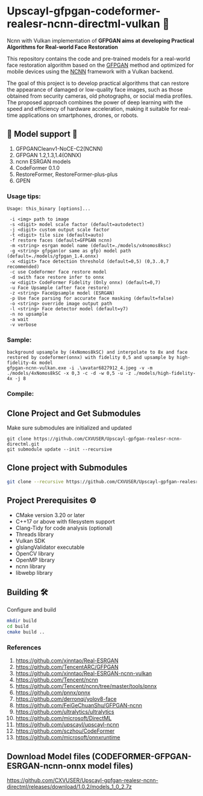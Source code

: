 # Upscayl-gfpgan-codeformer-realesr-ncnn-directml-vulkan 🚀

Ncnn with Vulkan implementation of **GFPGAN aims at developing Practical Algorithms for Real-world Face Restoration**

This repository contains the code and pre-trained models for a real-world face restoration algorithm based on the [GFPGAN](https://github.com/TencentARC/GFPGAN) method and optimized for mobile devices using the [NCNN](https://github.com/Tencent/ncnn) framework with a Vulkan backend.

The goal of this project is to develop practical algorithms that can restore the appearance of damaged or low-quality face images, such as those obtained from security cameras, old photographs, or social media profiles. The proposed approach combines the power of deep learning with the speed and efficiency of hardware acceleration, making it suitable for real-time applications on smartphones, drones, or robots.

## :construction: Model support :construction:

1. GFPGANCleanv1-NoCE-C2(NCNN)
2. GFPGAN 1.2,1.3,1.4(ONNX)
3. ncnn ESRGAN models
4. CodeFormer 0.1.0
5. RestoreFormer, RestoreFormer-plus-plus
6. GPEN

### Usage tips:
```
Usage: this_binary [options]...

 -i <img> path to image
 -s <digit> model scale factor (default=autodetect)
 -j <digit> custom output scale factor
 -t <digit> tile size (default=auto)
 -f restore faces (default=GFPGAN ncnn)
 -m <string> esrgan model name (default=./models/x4nomos8ksc)
 -g <string> gfpgan(or same as gfp) model path (default=./models/gfpgan_1.4.onnx)
 -x <digit> face detection threshold (default=0,5) (0,3..0,7 recommended)
 -c use CodeFormer face restore model
 -d swith face restore infer to onnx
 -w <digit> CodeFormer Fidelity (Only onnx) (default=0,7)
 -u Face Upsample (after face restore)
 -z <string> FaceUpsample model (ESRGAN)
 -p Use face parsing for accurate face masking (default=false)
 -o <string> override image output path
 -l <string> Face detector model (default=y7)
 -n no upsample
 -a wait
 -v verbose
```

### Sample:
```Console
background upsample by (4xNomos8kSC) and interpolate to 8x and face restored by codeformer(onnx) with fidelity 0,5 and upsample by high-fidelity-4x model
gfpgan-ncnn-vulkan.exe -i .\avatar6827912_4.jpeg -v -m ./models/4xNomos8kSC -x 0,3 -c -d -w 0,5 -u -z ./models/high-fidelity-4x -j 8
```

### Compile:
## Clone Project and Get Submodules

Make sure submodules are initialized and updated

```console
git clone https://github.com/CXVUSER/Upscayl-gpfgan-realesr-ncnn-directml.git
git submodule update --init --recursive
```

## Clone project with Submodules

```sh
git clone --recursive https://github.com/CXVUSER/Upscayl-gpfgan-realesr-ncnn-directml.git
```

## Project Prerequisites ⚙️

- CMake version 3.20 or later
- C++17 or above with filesystem support
- Clang-Tidy for code analysis (optional)
- Threads library
- Vulkan SDK
- glslangValidator executable
- OpenCV library
- OpenMP library
- ncnn library
- libwebp library

## Building 🛠️

Configure and build

```sh
mkdir build
cd build
cmake build ..
```
   
### References

1. <https://github.com/xinntao/Real-ESRGAN>
2. <https://github.com/TencentARC/GFPGAN>
3. <https://github.com/xinntao/Real-ESRGAN-ncnn-vulkan>
4. <https://github.com/Tencent/ncnn>
5. <https://github.com/Tencent/ncnn/tree/master/tools/pnnx>
6. <https://github.com/pnnx/pnnx>
7. <https://github.com/derronqi/yolov8-face>
8. <https://github.com/FeiGeChuanShu/GFPGAN-ncnn>
9. <https://github.com/ultralytics/ultralytics>
10. <https://github.com/microsoft/DirectML>
11. <https://github.com/upscayl/upscayl-ncnn>
12. <https://github.com/sczhou/CodeFormer>
13. <https://github.com/microsoft/onnxruntime>

## Download Model files (CODEFORMER-GFPGAN-ESRGAN-ncnn-onnx model files)
https://github.com/CXVUSER/Upscayl-gpfgan-realesr-ncnn-directml/releases/download/1.0.2/models_1_0_2.7z
